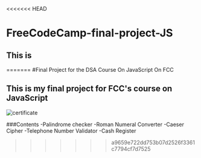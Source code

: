 <<<<<<< HEAD
# FreeCodeCamp-final-project-JS
## This is  

<!--show me markdown syntax -->

=======
#Final Project for the DSA Course On JavaScript On FCC
## This is my final project for FCC's course on JavaScript

![certificate](certificate.png)

###Contents
-Palindrome checker
-Roman Numeral Converter
-Caeser Cipher
-Telephone Number Validator
-Cash Register
>>>>>>> a9659e722dd753b07d2526f3361c7794cf7d7525
